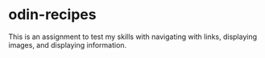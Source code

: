 # odin-recipes

This is an assignment to test my skills with navigating with links, displaying images, and displaying information.